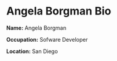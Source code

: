 # Angela Borgman Bio

**Name:** Angela Borgman

**Occupation:** Sofware Developer

**Location:** San Diego
